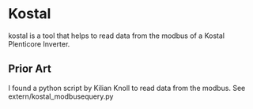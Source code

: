 # Kostal

kostal is a tool that helps to read data from the modbus of a Kostal Plenticore Inverter.

## Prior Art

I found a python script by Kilian Knoll to read data from the modbus. See extern/kostal_modbusequery.py

